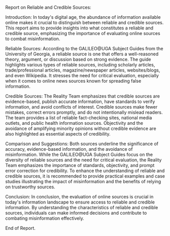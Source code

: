 Report on Reliable and Credible Sources:

Introduction:
In today's digital age, the abundance of information available online makes it crucial to distinguish between reliable and credible sources. This report aims to provide insights into what constitutes a reliable and credible source, emphasizing the importance of evaluating online sources to combat misinformation.

Reliable Sources:
According to the GALILEO@UGA Subject Guides from the University of Georgia, a reliable source is one that offers a well-reasoned theory, argument, or discussion based on strong evidence. The guide highlights various types of reliable sources, including scholarly articles, trade/professional articles, magazine/newspaper articles, websites/blogs, and even Wikipedia. It stresses the need for critical evaluation, especially when it comes to online news sources known for spreading false information.

Credible Sources:
The Reality Team emphasizes that credible sources are evidence-based, publish accurate information, have standards to verify information, and avoid conflicts of interest. Credible sources make fewer mistakes, correct errors promptly, and do not intentionally mislead readers. The team provides a list of reliable fact-checking sites, national media outlets, and public health information sources. Objectivity and the avoidance of amplifying minority opinions without credible evidence are also highlighted as essential aspects of credibility.

Comparison and Suggestions:
Both sources underline the significance of accuracy, evidence-based information, and the avoidance of misinformation. While the GALILEO@UGA Subject Guides focus on the diversity of reliable sources and the need for critical evaluation, the Reality Team emphasizes the importance of standards, objectivity, and prompt error correction for credibility. To enhance the understanding of reliable and credible sources, it is recommended to provide practical examples and case studies illustrating the impact of misinformation and the benefits of relying on trustworthy sources.

Conclusion:
In conclusion, the evaluation of online sources is crucial in today's information landscape to ensure access to reliable and credible information. By understanding the characteristics of reliable and credible sources, individuals can make informed decisions and contribute to combating misinformation effectively.

End of Report.